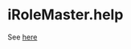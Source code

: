 # iRoleMaster.help

See [here](http://skippern.github.io/iRoleMaster.help/Contents/Resources/en.lproj/index.html)
